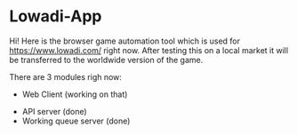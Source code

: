 # Lowadi-App

Hi! Here is the browser game automation tool which is used for https://www.lowadi.com/ right now. 
After testing this on a local market it will be transferred to the worldwide version of the game.

There are 3 modules righ now:
 - Web Client (working on that)
 + API server (done)
 + Working queue server (done)
 
 
